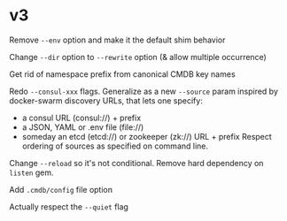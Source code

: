 v3
==

Remove `--env` option and make it the default shim behavior

Change `--dir` option to `--rewrite` option (& allow multiple occurrence)

Get rid of namespace prefix from canonical CMDB key names

Redo `--consul-xxx` flags. Generalize as a new `--source` param inspired by
docker-swarm discovery URLs, that lets one specify:
  - a consul URL (consul://) + prefix
  - a JSON, YAML or .env file (file://)
  - someday an etcd (etcd://) or zookeeper (zk://) URL + prefix
Respect ordering of sources as specified on command line.

Change `--reload` so it's not conditional. Remove hard dependency on `listen`
gem.

Add `.cmdb/config` file option

Actually respect the `--quiet` flag
